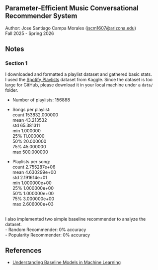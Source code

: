Parameter-Efficient Music Conversational Recommender System
------------

Author: Jose Santiago Campa Morales ([jscm1607@arizona.edu](mailto:jscm1607@arizona.edu))  
Fall 2025 - Spring 2026

## Notes
### Section 1
I downloaded and formatted a playlist dataset and gathered basic stats.<br>
I used the [Spotify Playlists](https://www.kaggle.com/datasets/andrewmvd/spotify-playlists)
dataset from Kaggle. Since the dataset is too large for GitHub, please download it in
your local machine under a `data/` folder.

* Number of playlists: 156888 <br>
* Songs per playlist:<br>
count    153832.000000<br>
mean         43.213532<br>
std          65.381311<br>
min           1.000000<br>
25%          11.000000<br>
50%          20.000000<br>
75%          45.000000<br>
max         500.000000

* Playlists per song:<br>
count    2.755287e+06<br>
mean     4.630299e+00<br>
std      2.191614e+01<br>
min      1.000000e+00<br>
25%      1.000000e+00<br>
50%      1.000000e+00<br>
75%      3.000000e+00<br>
max      2.606000e+03

<br>
I also implemented two simple baseline recommender to analyze the dataset.<br>
- Random Recommender: 0% accuracy<br>
- Popularity Recommender: 0% accuracy

## References
* [Understanding Baseline Models in Machine Learning](https://medium.com/@preethi_prakash/understanding-baseline-models-in-machine-learning-3ed94f03d645)